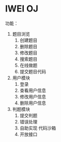 # IWEI OJ
功能：

1. 题目浏览
   1. 创建题目
   2. 删除题目
   3. 修改题目
   4. 搜索题目
   5. 在线做题
   6. 提交题目代码
2. 用户模块
   1. 登录
   2. 查看用户信息
   3. 修改用户信息
   4. 删除用户信息
3. 判题模块
   1. 提交判题
   2. 错误处理
   3. 自助实现 代码沙箱
   4. 开放接口

